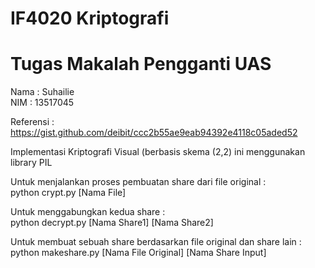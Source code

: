 # IF4020 Kriptografi
# Tugas Makalah Pengganti UAS

Nama : Suhailie <br>
NIM  : 13517045

Referensi : https://gist.github.com/deibit/ccc2b55ae9eab94392e4118c05aded52

Implementasi Kriptografi Visual (berbasis skema (2,2) ini menggunakan library PIL

Untuk menjalankan proses pembuatan share dari file original : <br>
python crypt.py [Nama File]
  
Untuk menggabungkan kedua share : <br>
python decrypt.py [Nama Share1] [Nama Share2]

Untuk membuat sebuah share berdasarkan file original dan share lain : <br>
python makeshare.py [Nama File Original] [Nama Share Input]

